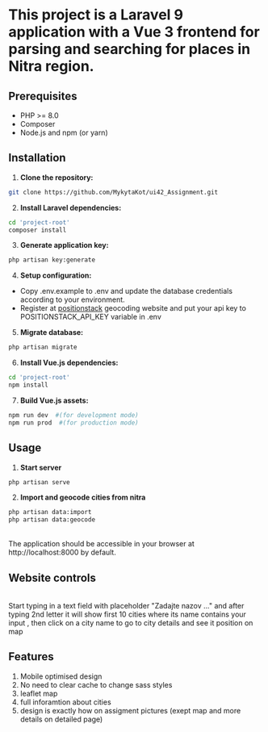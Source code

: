 # This project is a Laravel 9 application with a Vue 3 frontend for parsing and searching for places in Nitra region.

## Prerequisites

* PHP >= 8.0
* Composer
* Node.js and npm (or yarn)

## Installation

1. **Clone the repository:**

```bash
git clone https://github.com/MykytaKot/ui42_Assignment.git
```
2. **Install Laravel dependencies:**
```bash
cd 'project-root'
composer install
```
3. **Generate application key:**
```bash
php artisan key:generate
```
4. **Setup configuration:** <br />
* Copy .env.example to .env and update the database credentials according to your environment.
* Register at [positionstack](https://positionstack.com/) geocoding website and put your api key to POSITIONSTACK_API_KEY variable in .env
5. **Migrate database:**
```bash
php artisan migrate
```
6. **Install Vue.js dependencies:**
```bash
cd 'project-root'
npm install
```
7. **Build Vue.js assets:**
```bash
npm run dev  #(for development mode)
npm run prod  #(for production mode)
```
## Usage


1. **Start server**
```bash
php artisan serve
```
2. **Import and geocode cities from nitra**
```bash
php artisan data:import
php artisan data:geocode
```
<br />
The application should be accessible in your browser at http://localhost:8000 by default.


## Website controls 
<br />
Start typing in a text field with placeholder "Zadajte nazov ..." and after typing 2nd letter it will show first 10 cities where its name contains your input , then click on a city name to go to city details and see it position on map 

## Features

1. Mobile optimised design
2. No need to clear cache to change sass styles
3. leaflet map
4. full inforamtion about cities
5. design is exactly how on assigment pictures (exept map and more details on detailed page)
